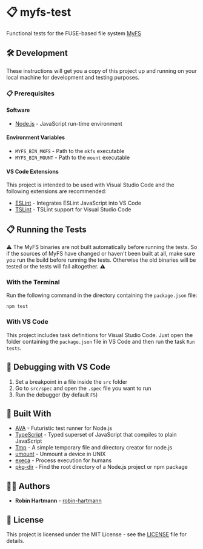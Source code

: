 # 📋 myfs-test

Functional tests for the FUSE-based file system [MyFS](https://github.com/robin-hartmann/MyFS)

## 🛠️ Development

These instructions will get you a copy of this project up and running on your local machine for development and testing purposes.

### 📋 Prerequisites

#### Software

* [Node.js](https://nodejs.org) - JavaScript run-time environment

#### Environment Variables

* `MYFS_BIN_MKFS` - Path to the `mkfs` executable
* `MYFS_BIN_MOUNT` - Path to the `mount` executable

#### VS Code Extensions

This project is intended to be used with Visual Studio Code and the following extensions are recommended:

* [ESLint](https://marketplace.visualstudio.com/items?itemName=dbaeumer.vscode-eslint) - Integrates ESLint JavaScript into VS Code
* [TSLint](https://marketplace.visualstudio.com/items?itemName=eg2.tslint) - TSLint support for Visual Studio Code

## 📋 Running the Tests

⚠️ The MyFS binaries are not built automatically before running the tests. So if the sources of MyFS have changed or haven't been built at all, make sure you run the build before running the tests. Otherwise the old binaries will be tested or the tests will fail altogether. ⚠️

### With the Terminal

Run the following command in the directory containing the `package.json` file:

```node
npm test
```

### With VS Code

This project includes task definitions for Visual Studio Code. Just open the folder containing the `package.json` file in VS Code and then run the task `Run tests`.

## 🐞 Debugging with VS Code

1. Set a breakpoint in a file inside the `src` folder
1. Go to `src/spec` and open the `.spec` file you want to run
1. Run the debugger (by default `F5`)

## 🧰 Built With

* [AVA](https://github.com/avajs/ava) - Futuristic test runner for Node.js
* [TypeScript](https://www.typescriptlang.org/) - Typed superset of JavaScript that compiles to plain JavaScript
* [Tmp](https://github.com/raszi/node-tmp) - A simple temporary file and directory creator for node.js
* [umount](https://www.npmjs.com/package/umount) - Unmount a device in UNIX
* [execa](https://github.com/sindresorhus/execa) - Process execution for humans
* [pkg-dir](https://github.com/sindresorhus/pkg-dir) - Find the root directory of a Node.js project or npm package

## 👨‍💻 Authors

* **Robin Hartmann** - [robin-hartmann](https://github.com/robin-hartmann)

## 📃 License

This project is licensed under the MIT License - see the [LICENSE](LICENSE) file for details.

